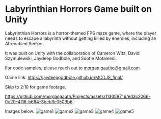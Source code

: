 # Labyrinthian Horrors Game built on Unity

Labyrinthian Horrors is a horror-themed FPS maze game, where the player needs to escape a labyrinth without getting killed by enemies, including an AI-enabled Seeker.

It was built on Unity with the collaboration of Cameron Witz, David Szymulewski, Jaydeep Godbole, and Soofie Motamedi.

For code samples, please reach out to morgan.gautho@gmail.com.

Game link: https://jaydeepgodbole.github.io/MCDJS_final/

Skip to 2:10 for game footage.

https://github.com/morgangauth/Projects/assets/113058716/ed3c2266-0c20-4f18-b664-3beb3e0509b6



Images below:
![game1](https://github.com/morgangauth/Projects/assets/113058716/c4d04f30-ef7a-42b1-bbb8-abecf976a184)
![game2](https://github.com/morgangauth/Projects/assets/113058716/8f299d22-9a64-4d65-907c-ad5a8269e953)
![game3](https://github.com/morgangauth/Projects/assets/113058716/39302d6b-c4bb-446b-9178-651ed512c594)
![game4](https://github.com/morgangauth/Projects/assets/113058716/ac4874d5-e86f-4f46-9dc7-075d1f2fa35b)
![game5](https://github.com/morgangauth/Projects/assets/113058716/81643797-e9bb-4d81-ab3a-a510eac072db)





